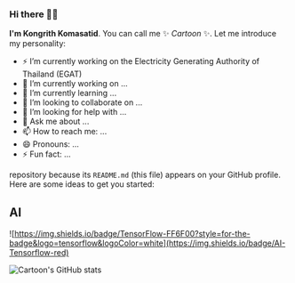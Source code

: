 ### Hi there 👋👋

**I'm Kongrith Komasatid**. You can call me ✨ _Cartoon_ ✨. Let me introduce my personality:

- ⚡ I’m currently working on the Electricity Generating Authority of Thailand (EGAT)
- 🔭 I’m currently working on ...
- 🌱 I’m currently learning ...
- 👯 I’m looking to collaborate on ...
- 🤔 I’m looking for help with ...
- 💬 Ask me about ...
- 📫 How to reach me: ...
- 😄 Pronouns: ...
- ⚡ Fun fact: ...

repository because its `README.md` (this file) appears on your GitHub profile.
Here are some ideas to get you started:

## AI
![https://img.shields.io/badge/TensorFlow-FF6F00?style=for-the-badge&logo=tensorflow&logoColor=white](https://img.shields.io/badge/AI-Tensorflow-red)




![Cartoon's GitHub stats](https://github-readme-stats.vercel.app/api?username=kongrith)
